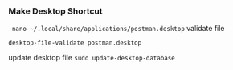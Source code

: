 ### Make Desktop Shortcut
``` nano ~/.local/share/applications/postman.desktop```
validate file

```desktop-file-validate postman.desktop```


update desktop file
```sudo update-desktop-database```
